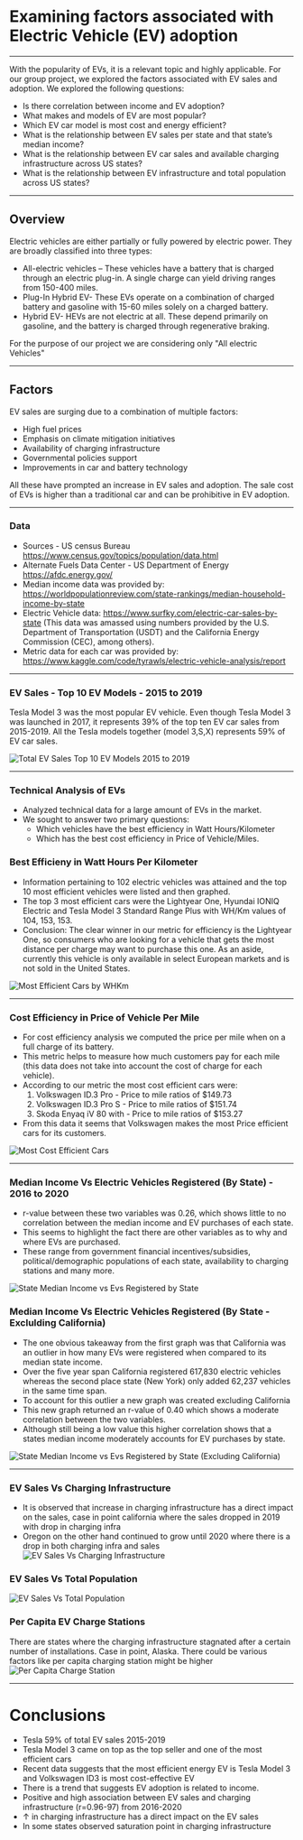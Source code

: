 # Examining factors associated with Electric Vehicle (EV) adoption
___________________________________________________________________________________
With the popularity of EVs, it is a relevant topic and highly applicable. For our group project, we explored the factors associated with EV sales and adoption. We explored the following questions:
* Is there correlation between income and EV adoption?
* What makes and models of EV are most popular?
* Which EV car model is most cost and energy efficient?
* What is the relationship between EV sales per state and that state’s median income?
* What is the relationship between EV car sales and available charging infrastructure across US states?
* What is the relationship between EV infrastructure and total population across US states?
___________________________________________________________________________________
## Overview
Electric vehicles are either partially or fully powered by electric power. They are broadly classified into three types:
- All-electric vehicles – These vehicles have a battery that is charged through an electric plug-in. A single charge can yield driving ranges from 150-400 miles.
- Plug-In Hybrid EV- These EVs operate on a combination of charged battery and gasoline with 15-60 miles solely on a charged battery.
- Hybrid EV- HEVs are not electric at all. These depend primarily on gasoline, and the battery is charged through regenerative braking.

For the purpose of our project we are considering only "All electric Vehicles"
___________________________________________________________________________________
## Factors
EV sales are surging due to a combination of multiple factors:
- High fuel prices
- Emphasis on climate mitigation initiatives
- Availability of charging infrastructure
- Governmental policies support
- Improvements in car and battery technology 

All these have prompted an increase in EV sales and adoption. The sale cost of EVs is higher than a traditional car and can be prohibitive in EV adoption.
___________________________________________________________________________________
### Data
* Sources - US census Bureau https://www.census.gov/topics/population/data.html
* Alternate Fuels Data Center - US Department of Energy https://afdc.energy.gov/
* Median income data was provided by: https://worldpopulationreview.com/state-rankings/median-household-income-by-state
* Electric Vehicle data: https://www.surfky.com/electric-car-sales-by-state (This data was amassed using numbers provided by the U.S. Department         of Transportation (USDT) and the California Energy Commission (CEC), among others).
* Metric data for each car was provided by: https://www.kaggle.com/code/tyrawls/electric-vehicle-analysis/report 
___________________________________________________________________________________
### EV Sales - Top 10 EV Models - 2015 to 2019
Tesla Model 3 was the most popular EV vehicle. Even though Tesla Model 3 was launched in 2017, it represents 39% of the top ten EV car sales from 2015-2019. All the Tesla models together (model 3,S,X) represents 59% of EV car sales.

![Total EV Sales Top 10 EV Models 2015 to 2019](https://github.com/xnotynot/project1-evdata/blob/acc48d2cc40a9329e0725f310d200ddabf6daae2/Graphs/toptenSales.PNG)
___________________________________________________________________________________
### Technical Analysis of EVs
* Analyzed technical data for a large amount of EVs in the market. 
* We sought to answer two primary questions: 
	* Which vehicles have the best efficiency in Watt Hours/Kilometer
	* Which has the best cost efficiency in Price of Vehicle/Miles.

### Best Efficieny in Watt Hours Per Kilometer
* Information pertaining to 102 electric vehicles was attained and the top 10 most efficient vehicles were listed and then graphed. 
* The top 3 most efficient cars were the Lightyear One, Hyundai IONIQ Electric and Tesla Model 3 Standard Range Plus with WH/Km values of 104, 153, 153. 
* Conclusion: The clear winner in our metric for efficiency is the Lightyear One, so consumers who are looking for a vehicle that gets the most distance per charge may want to purchase this one. As an aside, currently this vehicle is only available in select European markets and is not sold in the United States.

![Most Efficient Cars by WHKm](https://github.com/xnotynot/project1-evdata/blob/main/Graphs/Most%20Efficient%20EVs%20(WHKm).png)
_______________________________________________________________________________
### Cost Efficiency in Price of Vehicle Per Mile
* For cost efficiency analysis we computed the price per mile when on a full charge of its battery. 
* This metric helps to measure how much customers pay for each mile (this data does not take into account the cost of charge for each vehicle). 
* According to our metric the most cost efficient cars were:
	1. Volkswagen ID.3 Pro - Price to mile ratios of $149.73
	2. Volkswagen ID.3 Pro S - Price to mile ratios of $151.74
	3. Skoda Enyaq iV 80 with - Price to mile ratios of $153.27
* From this data it seems that Volkswagen makes the most Price efficient cars for its customers.

![Most Cost Efficient Cars](https://github.com/xnotynot/project1-evdata/blob/main/Graphs/Cost%20Efficiency%20(PriceMile).png)
___________________________________________________________________________________
### Median Income Vs Electric Vehicles Registered (By State) - 2016 to 2020
* r-value between these two variables was 0.26, which shows little to no correlation between the median income and EV purchases of each state.
* This seems to highlight the fact there are other variables as to why and where EVs are purchased. 
* These range from government financial incentives/subsidies, political/demographic populations of each state, availability to charging stations and many more. 

![State Median Income vs Evs Registered by State](https://github.com/xnotynot/project1-evdata/blob/main/Graphs/Registered%20EVs%20vs%20State%20Median%20Income%20(including%20California).png)

### Median Income Vs Electric Vehicles Registered (By State - Exclulding California)
* The one obvious takeaway from the first graph was that California was an outlier in how many EVs were registered when compared to its median state income. 
* Over the five year span California registered 617,830 electric vehicles whereas the second place state (New York) only added 62,237 vehicles in the same time span.
* To account for this outlier a new graph was created excluding California
* This new graph returned an r-value of 0.40 which shows a moderate correlation between the two variables.
* Although still being a low value this higher correlation shows that a states median income moderately accounts for EV purchases by state. 

![State Median Income vs Evs Registered by State (Excluding California)](https://github.com/xnotynot/project1-evdata/blob/main/Graphs/Registered%20EVs%20vs%20State%20Median%20Income%20(excluding%20California).png)
_______________________________________________________________________________
### EV Sales Vs Charging Infrastructure
- It is observed that increase in charging infrastructure has a direct impact on the sales, case in point california where the sales dropped in 2019 with drop in charging infra
- Oregon on the other hand continued to grow until 2020 where there is a drop in both charging infra and sales
![EV Sales Vs Charging Infrastructure](https://github.com/xnotynot/project1-evdata/blob/22677d964a78037c7f7c5197583eb9c430641d39/Graphs/SlsVsChargInfra.png)

### EV Sales Vs Total Population
![EV Sales Vs Total Population](https://github.com/xnotynot/project1-evdata/blob/6298671f69e73f73c94f74301114adb5a4d9e525/Graphs/SalesVsTotalPopulation.png)

### Per Capita EV Charge Stations
There are states where the charging infrastructure stagnated after a certain number of installations. Case in point, Alaska. There could be various factors like per capita charging station might be higher 
![Per Capita Charge Station](https://github.com/xnotynot/project1-evdata/blob/6298671f69e73f73c94f74301114adb5a4d9e525/Graphs/PerCapitaChargeInfra.png)

_______________________________________________________________________________
# Conclusions
* Tesla 59% of total EV sales 2015-2019
* Tesla Model 3 came on top as the top seller and one of the most efficient cars
* Recent data suggests that the most efficient energy EV is Tesla Model 3 and Volkswagen ID3 is most cost-effective EV
* There is a trend that suggests EV adoption is related to income.
* Positive and high association between EV sales and charging infrastructure (r=0.96-97) from 2016-2020
* ↑ in charging infrastructure has a direct impact on the EV sales
* In some states observed saturation point in charging infrastructure
